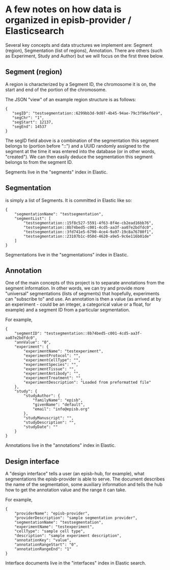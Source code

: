# A few notes on how data is organized in episb-provider / Elasticsearch #

Several key concepts and data structures we implement are: Segment (region), Segmentation (list of regions), Annotation. There are others (such as Experiment, Study and Author) but we will focus on the first three below.

## Segment (region) ##

A region is characterized by a Segment ID, the chromosome it is on, the start and end of the portion of the chromosome.

The JSON "view" of an example region structure is as follows:

```
{
   "segID": "testsegmentation::6299bb3d-9d07-4b45-94ae-79c3f96ef6e9",
   "segChr": "1",
   "segStart": 12137,
   "segEnd": 14537
}
```

The segID field above is a combination of the segmentation this segment belongs to (portion before "::") and a UUID randomly assigned to the segment at the time it was entered into the database (or in other words, "created"). We can then easily deduce the segmentation this segment belongs to from the segment ID.

Segments live in the "segments" index in Elastic.

## Segmentation ##

is simply a list of Segments. It is committed in Elastic like so:

```
{
    "segmentationName": "testsegmentation",
    "segmentList": [
        "testsegmentation::15f8c527-5591-4f63-8f4e-cb2ead16bb76",
        "testsegmentation::8b74bed5-c001-4cd5-aa3f-aa07e2bdfdc0",
        "testsegmentation::3fd741e5-6790-4ce4-9a97-19c8a76780f1",
        "testsegmentation::23107b1c-050d-4620-a9e5-9c6e116b01de"
    ]
}
```

Segmentations live in the "segmentations" index in Elastic.

## Annotation ##

One of the main concepts of this project is to separate annotations from the segment information. In other words, we can try and provide more "universal" segmentations (lists of segments) that hopefully, experiments can "subscribe to" and use. An annotation is then a value (as arrived at by an experiment - could be an integer, a categorical value or a float, for example) and a segment ID from a particular segmentation.

For example,

```
{
    "segmentID": "testsegmentation::8b74bed5-c001-4cd5-aa3f-aa07e2bdfdc0",
    "annValue": "0",
    "experiment": {
        "experimentName": "testexperiment",
        "experimentProtocol": "",
        "experimentCellType": "",
        "experimentSpecies": "",
        "experimentTissue": "",
        "experimentAntibody": "",
        "experimentTreatment": "",
        "experimentDescription": "Loaded from preformatted file"
    },
    "study": {
        "studyAuthor": {
            "familyName": "episb",
            "givenName": "default",
            "email": "info@episb.org"
        },
        "studyManuscript": "",
        "studyDescription": "",
        "studyDate": ""
    }
}
```

Annotations live in the "annotations" index in Elastic.

## Design interface ##

A "design interface" tells a user (an episb-hub, for example), what segmentations the episb-provider is able to serve. The document describes the name of the segmentation, some auxiliary information and tells the hub how to get the annotation value and the range it can take.

For example,

```
{
    "providerName": "episb-provider",
    "providerDescription": "sample segmentation provider",
    "segmentationName": "testsegmentation",
    "experimentName": "testexperiment",
    "cellType": "sample cell type",
    "description": "sample experiment description",
    "annotationKey": "value",
    "annotationRangeStart": "0",
    "annotationRangeEnd": "1"
}
```

Interface documents live in the "interfaces" index in Elastic search.
